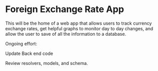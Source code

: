 # Foreign Exchange Rate App

This will be the home of a web app that allows users to track currency exchange rates, get helpful graphs to monitor day to day changes, and allow the user to save of all the information to a database.

Ongoing effort:

Update Back end code

Review resolvers, models, and schema.